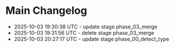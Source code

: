 # Main Changelog
- 2025-10-03 19:30:38 UTC - update stage phase_03_merge
- 2025-10-03 19:31:56 UTC - delete stage phase_03_merge
- 2025-10-03 20:27:17 UTC - update stage phase_00_detect_type

